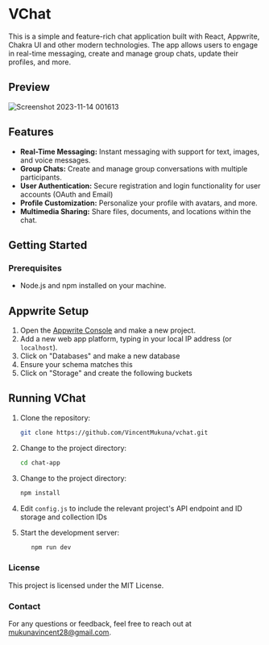 # VChat

This is a simple and feature-rich chat application built with React, Appwrite, Chakra UI and other modern technologies. The app allows users to engage in real-time messaging, create and manage group chats, update their profiles, and more.

## Preview
![Screenshot 2023-11-14 001613](https://github.com/VincentMukuna/vchat/assets/93912489/b51d39b8-86fb-463b-8e12-02b218279eda)

## Features

- **Real-Time Messaging:** Instant messaging with support for text, images, and voice messages.
- **Group Chats:** Create and manage group conversations with multiple participants.
- **User Authentication:** Secure registration and login functionality for user accounts (OAuth and Email)
- **Profile Customization:** Personalize your profile with avatars, and more.
- **Multimedia Sharing:** Share files, documents, and locations within the chat.

## Getting Started

### Prerequisites

- Node.js and npm installed on your machine.

## Appwrite Setup

1. Open the [Appwrite Console](https://cloud.appwrite.io/) and make a new project.
2. Add a new web app platform, typing
   in your local IP address (or `localhost`).
3. Click on "Databases" and make a new database
4. Ensure your schema matches this
5. Click on "Storage" and create the following buckets

## Running VChat

1. Clone the repository:

   ```bash
   git clone https://github.com/VincentMukuna/vchat.git

   ```

2. Change to the project directory:
   ```bash
   cd chat-app
   ```
3. Change to the project directory:
   ```bash
   npm install
   ```
4. Edit `config.js` to include the relevant project's API endpoint and ID storage and collection IDs
5. Start the development server:
   ```bash
      npm run dev
   ```

### License

This project is licensed under the MIT License.

### Contact

For any questions or feedback, feel free to reach out at mukunavincent28@gmail.com.
